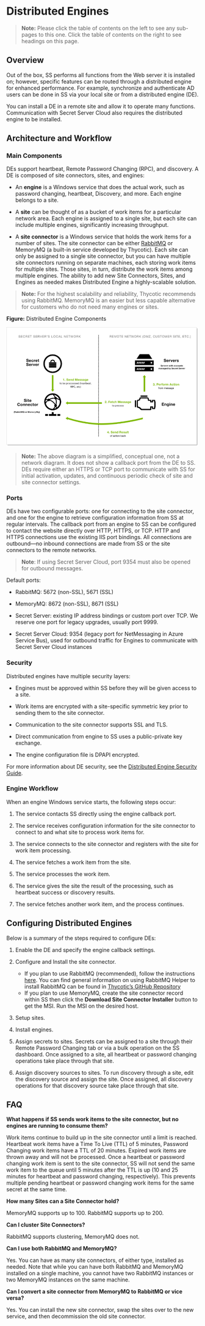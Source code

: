 [title]: # (Distributed Engines)
[tags]: # (Distributed Engines)
[priority]: # (1000)

# Distributed Engines

> **Note:** Please click the table of contents on the left to see any sub-pages to this one. Click the table of contents on the right to see headings on this page.

## Overview

Out of the box, SS performs all functions from the Web server it is installed on; however, specific features can be routed through a distributed engine for enhanced performance. For example, synchronize and authenticate AD users can be done in SS via your local site or from a distributed engine (DE).

You can install a DE in a remote site and allow it to operate many functions. Communication with Secret Server Cloud also requires the distributed engine to be installed.

## Architecture and Workflow

### Main Components

DEs support heartbeat, Remote Password Changing (RPC), and discovery. A DE is composed of site connectors, sites, and engines:

- An **engine** is a Windows service that does the actual work, such as password changing, heartbeat, Discovery, and more. Each engine belongs to a site.

- A **site** can be thought of as a bucket of work items for a particular network area. Each engine is assigned to a single site, but each site can include multiple engines, significantly increasing throughput.

- A **site connector** is a Windows service that holds the work items for a number of sites. The site connector can be either [RabbitMQ](https://www.rabbitmq.com/) or MemoryMQ (a built-in service developed by Thycotic). Each site can only be assigned to a single site connector, but you can have multiple site connectors running on separate machines, each storing work items for multiple sites. Those sites, in turn, distribute the work items among multiple engines. The ability to add new Site Connectors, Sites, and Engines as needed makes Distributed Engine a highly-scalable solution.

> **Note:** For the highest scalability and reliability, Thycotic recommends using RabbitMQ. MemoryMQ is an easier but less capable alternative for customers who do not need many engines or sites.
>

**Figure:** Distributed Engine Components

![image-20200601134202909](images/image-20200601134202909.png)

> **Note:** The above diagram is a simplified, conceptual one, not a network diagram. It does not show a callback port from the DE to SS. DEs require either an HTTPS or TCP port to communicate with SS for initial activation, updates, and continuous periodic check of site and site connector settings.

### Ports

DEs have two configurable ports: one for connecting to the site connector, and one for the engine to retrieve configuration information from SS at regular intervals. The callback port from an engine to SS can be configured to contact the website directly over HTTP, HTTPS, or TCP. HTTP and HTTPS connections use the existing IIS port bindings. All connections are outbound—no inbound connections are made from SS or the site connectors to the remote networks. 

> **Note**: If using Secret Server Cloud, port 9354 must also be opened for outbound messages.

Default ports:

- RabbitMQ: 5672 (non-SSL), 5671 (SSL)

- MemoryMQ: 8672 (non-SSL), 8671 (SSL)

- Secret Server: existing IP address bindings or custom port over TCP. We reserve one port for legacy upgrades, usually port 9999.

- Secret Server Cloud: 9354 (legacy port for NetMessaging in Azure Service Bus), used for outbound traffic for Engines to communicate with Secret Server Cloud instances

### Security

 Distributed engines have multiple security layers:

- Engines must be approved within SS before they will be given access to a site.

- Work items are encrypted with a site-specific symmetric key prior to sending them to the site connector.

- Communication to the site connector supports SSL and TLS.

- Direct communication from engine to SS uses a public-private key exchange.

- The engine configuration file is DPAPI encrypted.

For more information about DE security, see the [Distributed Engine Security Guide](https://updates.thycotic.net/secretserver/documents/SS_Sec_DistributedEngine.pdf).

### Engine Workflow


 When an engine Windows service starts, the following steps occur:

1. The service contacts SS directly using the engine callback port.

1. The service receives configuration information for the site connector to connect to and what site to process work items for.

1. The service connects to the site connector and registers with the site for work item processing.

1. The service fetches a work item from the site.

1. The service processes the work item.

1. The service gives the site the result of the processing, such as heartbeat success or discovery results.

1. The service fetches another work item, and the process continues.

## Configuring Distributed Engines

Below is a summary of the steps required to configure DEs:

1. Enable the DE and specify the engine callback settings.

1. Configure and Install the site connector. 

   - If you plan to use RabbitMQ (recommended), follow the instructions [here](https://thycotic.force.com/support/s/article/How-to-install-RabbitMq). You can find general information on using RabbitMQ Helper to install RabbitMQ can be found in [Thycotic’s GitHub Repository](https://thycotic.github.io/rabbitmq-helper/)
   - If you plan to use MemoryMQ, create the site connector record within SS then click the **Download Site Connector Installer** button to get the MSI. Run the MSI on the desired host.

1. Setup sites.

1. Install engines.

1. Assign secrets to sites. Secrets can be assigned to a site through their Remote Password Changing tab or via a bulk operation on the SS dashboard. Once assigned to a site, all heartbeat or password changing operations take place through that site.

1. Assign discovery sources to sites. To run discovery through a site, edit the discovery source and assign     the site. Once assigned, all discovery operations for that discovery source take place through that site.

## FAQ

**What happens if SS sends work items to the site connector, but no engines are running to consume them?**

Work items continue to build up in the site connector until a limit is reached. Heartbeat work items have a Time To Live (TTL) of 5 minutes, Password Changing work items have a TTL of 20 minutes. Expired work items are thrown away and will not be processed. Once a heartbeat or password changing work item is sent to the site connector, SS will not send the same work item to the queue until 5 minutes after the TTL is up (10 and 25 minutes for heartbeat and password changing, respectively). This prevents multiple pending heartbeat or password changing work items for the same secret at the same time.

**How many Sites can a Site Connector hold?**

MemoryMQ supports up to 100. RabbitMQ supports up to 200.

**Can I cluster Site Connectors?**

RabbitMQ supports clustering, MemoryMQ does not.

**Can I use both RabbitMQ and MemoryMQ?**

Yes. You can have as many site connectors, of either type, installed as needed. Note that while you can have both RabbitMQ and MemoryMQ installed on a single machine, you cannot have two RabbitMQ instances or two MemoryMQ instances on the same machine.

 **Can I convert a site connector from MemoryMQ to RabbitMQ or vice versa?**

Yes. You can install the new site connector, swap the sites over to the new service, and then decommission the old site connector.
